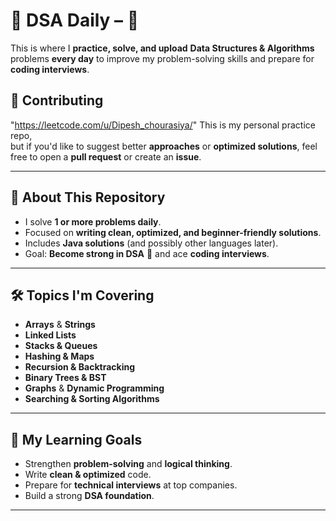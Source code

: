 # 📘 DSA Daily –  🚀

This is where I **practice, solve, and upload** **Data Structures & Algorithms** problems **every day** to improve my problem-solving skills and prepare for **coding interviews**.

## 🤝 Contributing
"https://leetcode.com/u/Dipesh_chourasiya/"
This is my personal practice repo,  
but if you'd like to suggest better **approaches** or **optimized solutions**, feel free to open a **pull request** or create an **issue**.

---

## 📌 About This Repository

- I solve **1 or more problems daily**.
- Focused on **writing clean, optimized, and beginner-friendly solutions**.
- Includes **Java solutions** (and possibly other languages later).
- Goal: **Become strong in DSA** 💪 and ace **coding interviews**.

---

## 🛠️ Topics I'm Covering

- **Arrays** & **Strings**
- **Linked Lists** 
- **Stacks & Queues**
- **Hashing & Maps**
- **Recursion & Backtracking**
- **Binary Trees & BST**
- **Graphs** & **Dynamic Programming**
- **Searching & Sorting Algorithms**

---

## 🧠 My Learning Goals

- Strengthen **problem-solving** and **logical thinking**.
- Write **clean & optimized** code.
- Prepare for **technical interviews** at top companies.
- Build a strong **DSA foundation**.

---
